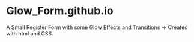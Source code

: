 # Glow_Form.github.io
A Small Register Form with some Glow Effects and Transitions => Created with html and CSS.
